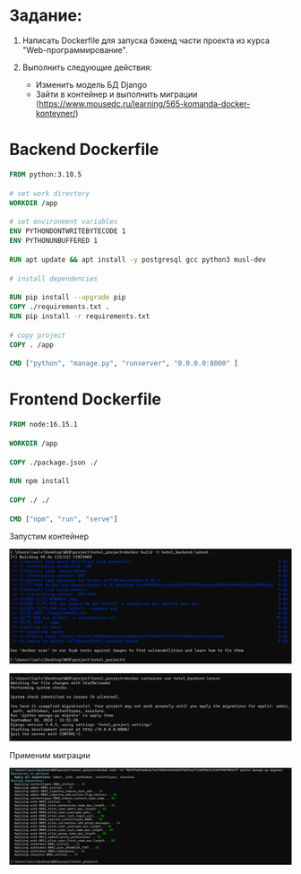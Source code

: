 # Задание:

1. Написать Dockerfile для запуска бэкенд части проекта из курса "Web-программирование".
2. Выполнить следующие действия:

    - Изменить модель БД Django
    - Зайти в контейнер и выполнить миграции (https://www.mousedc.ru/learning/565-komanda-docker-konteyner/)

# Backend Dockerfile

```dockerfile
FROM python:3.10.5

# set work directory
WORKDIR /app

# set environment variables
ENV PYTHONDONTWRITEBYTECODE 1
ENV PYTHONUNBUFFERED 1

RUN apt update && apt install -y postgresql gcc python3 musl-dev

# install dependencies

RUN pip install --upgrade pip
COPY ./requirements.txt .
RUN pip install -r requirements.txt

# copy project
COPY . /app

CMD ["python", "manage.py", "runserver", "0.0.0.0:8000" ]
```

# Frontend Dockerfile

```dockerfile
FROM node:16.15.1

WORKDIR /app

COPY ./package.json ./

RUN npm install

COPY ./ ./

CMD ["npm", "run", "serve"]
```

Запустим контейнер

![](imgs/docker_build.jpg)

![](imgs/docker_run.png)

Применим миграции

![](imgs/docker_migrate.png)
